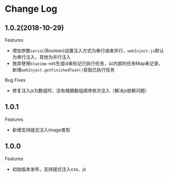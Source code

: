 # Change Log

## 1.0.2(2018-10-29)

Features
- 增加参数`serial`(Boolean)设置注入方式为串行或者并行，`webInject.js`默认为串行注入，其他为并行注入
- 放弃使用`blueimp-md5`生成id来标记已执行任务，以内部的任务Map来记录，新增`webInject.getFinishedTask()`获取已执行任务

Bug Fixes
- 修复注入js为数组时，没有根据数组顺序依次注入（解决js依赖问题）

## 1.0.1

Features
- 新增支持链式注入image类型

## 1.0.0

Features
- 初始版本发布，支持链式注入css、js
